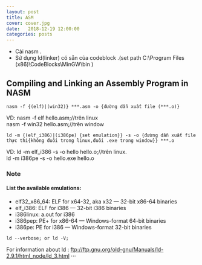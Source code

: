 ```yaml
---
layout: post
title: ASM
cover: cover.jpg
date:   2018-12-19 12:00:00
categories: posts
---
```


- Cài nasm .
- Sử dụng ld(linker) có sẵn của codeblock .(set path C:\Program Files (x86)\CodeBlocks\MinGW\bin )
## Compiling and Linking an Assembly Program in NASM
``` 
nasm -f {(elf)|(win32)} ***.asm -o {đường dẫn xuất file (***.o)}
```
VD: nasm -f elf hello.asm;//trên linux  
nasm -f win32 hello.asm;//trên window
```
ld -m {(elf_i386)|(i386pe) {set emulation}} -s -o {đường dẫn xuất file thực thi{không đuôi trong linux,đuôi .exe trong window}} ***.o
```
VD: ld -m elf_i386 -s -o hello hello.o;//trên linux.  
ld -m i386pe -s -o hello.exe hello.o
### Note
#### List the available emulations:
 - elf32_x86_64: ELF for x64-32, aka x32 — 32-bit x86-64 binaries
 - elf_i386: ELF for i386 — 32-bit i386 binaries
 - i386linux: a.out for i386
 - i386pep: PE+ for x86-64 — Windows-format 64-bit binaries
 - i386pe: PE for i386 — Windows-format 32-bit binaries
```
ld --verbose; or ld -V;
```
For information about ld : ftp://ftp.gnu.org/old-gnu/Manuals/ld-2.9.1/html_node/ld_3.html
⋅⋅⋅
